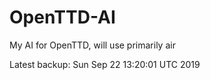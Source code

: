 # OpenTTD-AI
My AI for OpenTTD, will use primarily air

Latest backup: Sun Sep 22 13:20:01 UTC 2019
